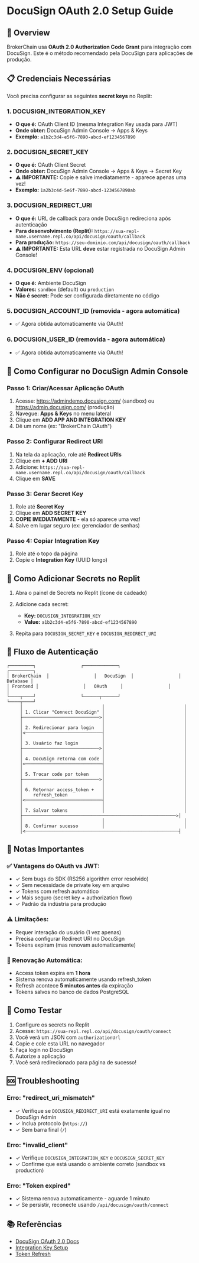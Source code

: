 # DocuSign OAuth 2.0 Setup Guide

## 🎯 Overview

BrokerChain usa **OAuth 2.0 Authorization Code Grant** para integração com DocuSign. Este é o método recomendado pela DocuSign para aplicações de produção.

## 📋 Credenciais Necessárias

Você precisa configurar as seguintes **secret keys** no Replit:

### 1. DOCUSIGN_INTEGRATION_KEY
- **O que é:** OAuth Client ID (mesma Integration Key usada para JWT)
- **Onde obter:** DocuSign Admin Console → Apps & Keys
- **Exemplo:** `a1b2c3d4-e5f6-7890-abcd-ef1234567890`

### 2. DOCUSIGN_SECRET_KEY
- **O que é:** OAuth Client Secret
- **Onde obter:** DocuSign Admin Console → Apps & Keys → Secret Key
- **⚠️ IMPORTANTE:** Copie e salve imediatamente - aparece apenas uma vez!
- **Exemplo:** `1a2b3c4d-5e6f-7890-abcd-1234567890ab`

### 3. DOCUSIGN_REDIRECT_URI
- **O que é:** URL de callback para onde DocuSign redireciona após autenticação
- **Para desenvolvimento (Replit):** `https://sua-repl-name.username.repl.co/api/docusign/oauth/callback`
- **Para produção:** `https://seu-dominio.com/api/docusign/oauth/callback`
- **⚠️ IMPORTANTE:** Esta URL **deve** estar registrada no DocuSign Admin Console!

### 4. DOCUSIGN_ENV (opcional)
- **O que é:** Ambiente DocuSign
- **Valores:** `sandbox` (default) ou `production`
- **Não é secret:** Pode ser configurada diretamente no código

### 5. DOCUSIGN_ACCOUNT_ID (removida - agora automática)
- ✅ Agora obtida automaticamente via OAuth!

### 6. DOCUSIGN_USER_ID (removida - agora automática)
- ✅ Agora obtida automaticamente via OAuth!

## 🔧 Como Configurar no DocuSign Admin Console

### Passo 1: Criar/Acessar Aplicação OAuth

1. Acesse: https://admindemo.docusign.com/ (sandbox) ou https://admin.docusign.com/ (produção)
2. Navegue: **Apps & Keys** no menu lateral
3. Clique em **ADD APP AND INTEGRATION KEY**
4. Dê um nome (ex: "BrokerChain OAuth")

### Passo 2: Configurar Redirect URI

1. Na tela da aplicação, role até **Redirect URIs**
2. Clique em **+ ADD URI**
3. Adicione: `https://sua-repl-name.username.repl.co/api/docusign/oauth/callback`
4. Clique em **SAVE**

### Passo 3: Gerar Secret Key

1. Role até **Secret Key**
2. Clique em **ADD SECRET KEY**
3. **COPIE IMEDIATAMENTE** - ela só aparece uma vez!
4. Salve em lugar seguro (ex: gerenciador de senhas)

### Passo 4: Copiar Integration Key

1. Role até o topo da página
2. Copie o **Integration Key** (UUID longo)

## 🔐 Como Adicionar Secrets no Replit

1. Abra o painel de Secrets no Replit (ícone de cadeado)
2. Adicione cada secret:
   - **Key:** `DOCUSIGN_INTEGRATION_KEY`
   - **Value:** `a1b2c3d4-e5f6-7890-abcd-ef1234567890`
   
3. Repita para `DOCUSIGN_SECRET_KEY` e `DOCUSIGN_REDIRECT_URI`

## 🚀 Fluxo de Autenticação

```
┌─────────┐                 ┌─────────────┐                 ┌─────────┐
│ BrokerChain  │                 │   DocuSign  │                 │  Database │
│ Frontend │                 │   OAuth     │                 │         │
└────┬────┘                 └──────┬──────┘                 └────┬────┘
     │                              │                              │
     │ 1. Clicar "Connect DocuSign" │                              │
     ├─────────────────────────────>│                              │
     │                              │                              │
     │ 2. Redirecionar para login   │                              │
     │<─────────────────────────────┤                              │
     │                              │                              │
     │ 3. Usuário faz login         │                              │
     ├─────────────────────────────>│                              │
     │                              │                              │
     │ 4. DocuSign retorna com code │                              │
     │<─────────────────────────────┤                              │
     │                              │                              │
     │ 5. Trocar code por token     │                              │
     ├─────────────────────────────>│                              │
     │                              │                              │
     │ 6. Retornar access_token +   │                              │
     │    refresh_token             │                              │
     │<─────────────────────────────┤                              │
     │                              │                              │
     │ 7. Salvar tokens             │                              │
     ├──────────────────────────────────────────────────────────>│
     │                              │                              │
     │ 8. Confirmar sucesso         │                              │
     │<──────────────────────────────────────────────────────────┤
```

## 📝 Notas Importantes

### ✅ Vantagens do OAuth vs JWT:
- ✓ Sem bugs do SDK (RS256 algorithm error resolvido)
- ✓ Sem necessidade de private key em arquivo
- ✓ Tokens com refresh automático
- ✓ Mais seguro (secret key + authorization flow)
- ✓ Padrão da indústria para produção

### ⚠️ Limitações:
- Requer interação do usuário (1 vez apenas)
- Precisa configurar Redirect URI no DocuSign
- Tokens expiram (mas renovam automaticamente)

### 🔄 Renovação Automática:
- Access token expira em **1 hora**
- Sistema renova automaticamente usando refresh_token
- Refresh acontece **5 minutos antes** da expiração
- Tokens salvos no banco de dados PostgreSQL

## 🧪 Como Testar

1. Configure os secrets no Replit
2. Acesse: `https://sua-repl.repl.co/api/docusign/oauth/connect`
3. Você verá um JSON com `authorizationUrl`
4. Copie e cole esta URL no navegador
5. Faça login no DocuSign
6. Autorize a aplicação
7. Você será redirecionado para página de sucesso!

## 🆘 Troubleshooting

### Erro: "redirect_uri_mismatch"
- ✓ Verifique se `DOCUSIGN_REDIRECT_URI` está exatamente igual no DocuSign Admin
- ✓ Inclua protocolo (`https://`)
- ✓ Sem barra final (`/`)

### Erro: "invalid_client"
- ✓ Verifique `DOCUSIGN_INTEGRATION_KEY` e `DOCUSIGN_SECRET_KEY`
- ✓ Confirme que está usando o ambiente correto (sandbox vs production)

### Erro: "Token expired"
- ✓ Sistema renova automaticamente - aguarde 1 minuto
- ✓ Se persistir, reconecte usando `/api/docusign/oauth/connect`

## 📚 Referências

- [DocuSign OAuth 2.0 Docs](https://developers.docusign.com/platform/auth/authcode/)
- [Integration Key Setup](https://developers.docusign.com/platform/auth/consent/)
- [Token Refresh](https://developers.docusign.com/platform/auth/reference/obtain-access-token/)
